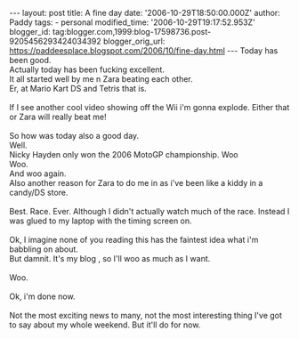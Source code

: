\-\-- layout: post title: A fine day date: \'2006-10-29T18:50:00.000Z\'
author: Paddy tags: - personal modified\_time:
\'2006-10-29T19:17:52.953Z\' blogger\_id:
tag:blogger.com,1999:blog-17598736.post-9205456293424034392
blogger\_orig\_url:
https://paddeesplace.blogspot.com/2006/10/fine-day.html \-\-- Today has
been good.\
Actually today has been fucking excellent.\
It all started well by me n Zara beating each other.\
Er, at Mario Kart DS and Tetris that is.\
\
If I see another cool video showing off the Wii i\'m gonna explode.
Either that or Zara will really beat me!\
\
So how was today also a good day.\
Well.\
Nicky Hayden only won the 2006 MotoGP championship. Woo\
Woo.\
And woo again.\
Also another reason for Zara to do me in as i\'ve been like a kiddy in a
candy/DS store.\
\
Best. Race. Ever. Although I didn\'t actually watch much of the race.
Instead I was glued to my laptop with the timing screen on.\
\
Ok, I imagine none of you reading this has the faintest idea what i\'m
babbling on about.\
But damnit. It\'s my blog , so I\'ll woo as much as I want.\
\
Woo.\
\
Ok, i\'m done now.\
\
Not the most exciting news to many, not the most interesting thing I\'ve
got to say about my whole weekend. But it\'ll do for now.
